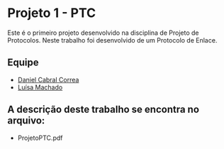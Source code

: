 # Projeto 1 - PTC

Este é o primeiro projeto desenvolvido na disciplina de Projeto de Protocolos. Neste trabalho foi desenvolvido de um Protocolo de Enlace.

## Equipe
  * [Daniel Cabral Correa](https://github.com/Danehko)
  * [Luísa Machado](https://github.com/luisamachado)

## A descrição deste trabalho se encontra no arquivo: 
  * ProjetoPTC.pdf
